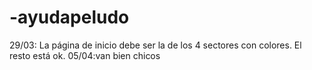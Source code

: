 # -ayudapeludo

29/03: La página de inicio debe ser la de los 4 sectores con colores. El resto está ok.
05/04:van bien chicos
